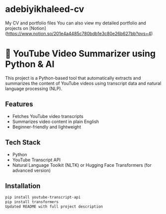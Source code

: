 # adebiyikhaleed-cv
My CV and portfolio files
You can also view my detailed portfolio and projects on [Notion] (https://www.notion.so/201e4a4485c780bdb1e3c80e26b627bb?pvs=4)
# 🎥 YouTube Video Summarizer using Python & AI

This project is a Python-based tool that automatically extracts and summarizes the content of YouTube videos using transcript data and natural language processing (NLP).

##  Features
- Fetches YouTube video transcripts
- Summarizes video content in plain English
- Beginner-friendly and lightweight

##  Tech Stack
- Python
- YouTube Transcript API
- Natural Language Toolkit (NLTK) or Hugging Face Transformers (for advanced version)

##  Installation
```bash
pip install youtube-transcript-api
pip install transformers
Updated README with full project description
